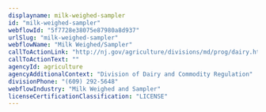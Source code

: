 ```yaml
---
displayname: milk-weighed-sampler
id: "milk-weighed-sampler"
webflowId: "5f7728e38075e87980a8d937"
urlSlug: "milk-weighed-sampler"
webflowName: "Milk Weighed/Sampler"
callToActionLink: "http://nj.gov/agriculture/divisions/md/prog/dairy.html"
callToActionText: ""
agencyId: agriculture
agencyAdditionalContext: "Division of Dairy and Commodity Regulation"
divisionPhone: "(609) 292-5648"
webflowIndustry: "Milk Weighed and Sampler"
licenseCertificationClassification: "LICENSE"
---
```


